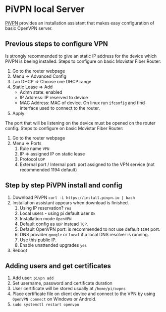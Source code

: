 # PiVPN local Server

[PiVPN](https://github.com/pivpn) provides an installation assistant that makes easy configuration of basic OpenVPN server.

## Previous steps to configure VPN
Is strongly recommended to give an static IP address for the device which PiVPN is beeing installed. Steps to configure on basic Movistar Fiber Router:
1. Go to the router webpage
2. Menu => Advanced Config
3. Lan DHCP => Choose one DHCP range
4. Static Lease => Add
    - Admn state: enabled
    - IP Address: IP reserved to device
    - MAC Address: MAC of device. On linux run `ifconfig` and find interface used to connect to the router.
5. Apply

The port that will be listening on the device must be opened on the router config. Steps to configure on basic Movistar Fiber Router:
1. Go to the router webpage
2. Menu => Ports
    1. Rule name `VPN`
    2. IP => assigned IP on static lease
    3. Protocol `UDP`
    4. External port / Internal port: port assigned to the VPN service (not recommended 1194 default)

## Step by step PiVPN install and config
1. Download PiVPN `curl -L https://install.pivpn.io | bash`
2. Installation assistant appears when download is finished.
    1. Using IP reservation? `Yes`
    2. Local users - using pi default user `Ok`
    3. Installation mode `OpenVPN`
    4. Default config as `UDP` instead `TCP`.
    5. Default OpenVPN port: is recommended to not use default `1194` port.
    6. DNS provider `google` or `local` if a local DNS resolver is running.
    7. Use this public IP.
    8. Enable unattended upgrades `yes`
3. Reboot

## Adding users and get certificates
1. Add user: `pivpn add`
2. Set username, password and certificate duration
3. User certificate will be stored usually at `/home/pi/ovpns`
4. Place certificate file on client device and connect to the VPN by using `OpenVPN connect` on Windows or Android.
5. `sudo systemctl restart openvpn`